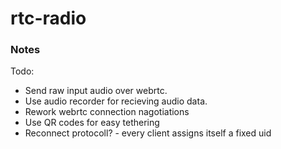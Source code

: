 # rtc-radio

### Notes
Todo:
- Send raw input audio over webrtc.
- Use audio recorder for recieving audio data.
- Rework webrtc connection nagotiations
- Use QR codes for easy tethering
- Reconnect protocoll? - every client assigns itself a fixed uid

